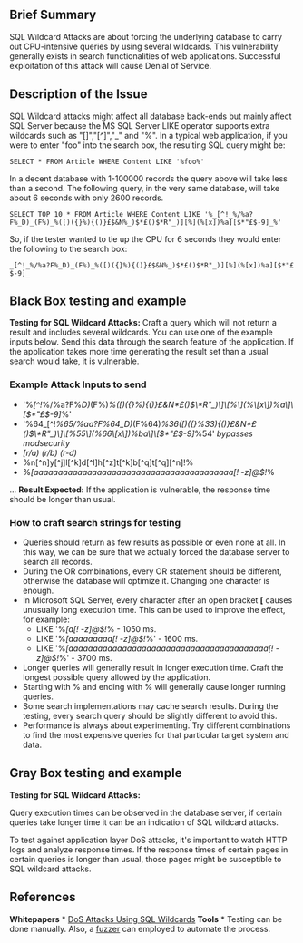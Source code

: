 ## Brief Summary

SQL Wildcard Attacks are about forcing the underlying database to carry
out CPU-intensive queries by using several wildcards. This vulnerability
generally exists in search functionalities of web applications.
Successful exploitation of this attack will cause Denial of Service.

## Description of the Issue

SQL Wildcard attacks might affect all database back-ends but mainly
affect SQL Server because the MS SQL Server LIKE operator supports extra
wildcards such as "\[\]","\[^\]","_" and "%".
In a typical web application, if you were to enter "foo" into the search
box, the resulting SQL query might be:

`SELECT * FROM Article WHERE Content LIKE '%foo%'`

In a decent database with 1-100000 records the query above will take
less than a second. The following query, in the very same database, will
take about 6 seconds with only 2600 records.

`SELECT TOP 10 * FROM Article WHERE Content LIKE '%_[^!_%/%a?F%_D)_(F%)_%([)({}%){()}£$&N%_)$*£()$*R"_)][%](%[x])%a][$*"£$-9]_%'`

So, if the tester wanted to tie up the CPU for 6 seconds they would
enter the following to the search box:

`_[^!_%/%a?F%_D)_(F%)_%([)({}%){()}£$&N%_)$*£()$*R"_)][%](%[x])%a][$*"£$-9]_`

## Black Box testing and example

**Testing for SQL Wildcard Attacks:**
Craft a query which will not return a result and includes several
wildcards. You can use one of the example inputs below.
Send this data through the search feature of the application. If the
application takes more time generating the result set than a usual
search would take, it is vulnerable.

### Example Attack Inputs to send

  - '%_\[^\!_%/%a?F%_D)_(F%)_%(\[)({}%){()}£$\&N%_)$\*£()$\*R"_)\]\[%\](%\[x\])%a\]\[$\*"£$-9\]_%'
  - '%64_\[^\!_%65/%aa?F%64_D)_(F%64)_%36(\[)({}%33){()}£$\&N%55_)$\*£()$\*R"_)\]\[%55\](%66\[x\])%ba\]\[$\*"£$-9\]_%54'
    *bypasses modsecurity*
  - _\[r/a)_ _(r/b)_ _(r-d)_
  - %n\[^n\]y\[^j\]l\[^k\]d\[^l\]h\[^z\]t\[^k\]b\[^q\]t\[^q\]\[^n\]\!%
  - %_\[aaaaaaaaaaaaaaaaaaaaaaaaaaaaaaaaaaaaaaaaa\[\! -z\]@$\!_%

...
**Result Expected:**
If the application is vulnerable, the response time should be longer
than usual.


### How to craft search strings for testing

  - Queries should return as few results as possible or even none at
    all. In this way, we can be sure that we actually forced the
    database server to search all records.
  - During the OR combinations, every OR statement should be different,
    otherwise the database will optimize it. Changing one character is
    enough.
  - In Microsoft SQL Server, every character after an open bracket
    **\[** causes unusually long execution time. This can be used to
    improve the effect, for example:
      - LIKE '%_\[a\[\! -z\]@$\!_% - 1050 ms.
      - LIKE '%_\[aaaaaaaaa\[\! -z\]@$\!_%' - 1600 ms.
      - LIKE '%_\[aaaaaaaaaaaaaaaaaaaaaaaaaaaaaaaaaaaaaaaaa\[\!
        -z\]@$\!_%' - 3700 ms.
  - Longer queries will generally result in longer execution time. Craft
    the longest possible query allowed by the application.
  - Starting with % and ending with % will generally cause longer
    running queries.
  - Some search implementations may cache search results. During the
    testing, every search query should be slightly different to avoid
    this.
  - Performance is always about experimenting. Try different
    combinations to find the most expensive queries for that particular
    target system and data.

## Gray Box testing and example

**Testing for SQL Wildcard Attacks:**

Query execution times can be observed in the database server, if certain
queries take longer time it can be an indication of SQL wildcard
attacks.

To test against application layer DoS attacks, it's important to watch
HTTP logs and analyze response times. If the response times of certain
pages in certain queries is longer than usual, those pages might be
susceptible to SQL wildcard attacks.

## References

**Whitepapers**
\* [DoS Attacks Using SQL
Wildcards](http://www.portcullis.co.uk/uplds/wildcard_attacks.pdf)
**Tools**
\* Testing can be done manually. Also, a [fuzzer](Fuzzing "wikilink")
can employed to automate the process.